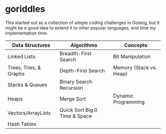 # goriddles
This started out as a collection of simple coding challenges in Golang, but it might be a good idea to extend it to other popular languages, and time my implementation time.

|Data  Structures  | Algorithms | Concepts |
| --- | --- | --- |
|Linked  Lists  | Breadth-First Search | Bit     Manipulation  |
|Trees, Tries, & Graphs | Depth-First  Search  | Memory  (Stack vs. Heap) |
|Stacks & Queues | Binary  Search  Recursion |
|Heaps | Merge  Sort  | Dynamic  Programming  |
|Vectors/ArrayLists | Quick  Sort  Big  0 Time &  Space  |
| Hash Tables | |

